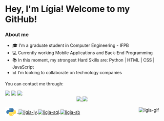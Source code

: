 # **Hey, I'm Lígia! Welcome to my GitHub!**

### **About me**

- 🎓 I'm a graduate student in Computer Engineering - IFPB
- 💻 Currently working Mobile Applications and Back-End Programming
- 📚 In this moment, my strongest Hard Skills are: Python | HTML | CSS | JavaScript
- 📊 I’m looking to collaborate on technology companies

You can contact me through:

<div> 
  <a href="https://api.whatsapp.com/send/?phone=5583986661114&text&type=phone_number&app_absent=0" target="_blank"><img src="https://img.shields.io/badge/WhatsApp-25D366?style=for-the-badge&logo=whatsapp&logoColor=white" target="_blank"></a>
  <a href = "ligiatht@gmail.com"><img src="https://img.shields.io/badge/Gmail-D14836?style=for-the-badge&logo=gmail&logoColor=white" target="_blank"></a>
  <a href="https://www.linkedin.com/in/anna-ligia-alves-nogueira/" target="_blank"><img src="https://img.shields.io/badge/-LinkedIn-%230077B5?style=for-the-badge&logo=linkedin&logoColor=white" target="_blank"></a> 
</div>

<div align="center">
  <a href="https://github.com/ligianogueira1">
  <img width="42%" src="https://github-readme-stats.vercel.app/api?username=ligianogueira1&show_icons=true&theme=dracula&include_all_commits=true&count_private=true"/>
  <img width="50%" src="https://github-readme-stats.vercel.app/api/top-langs/?username=ligianogueira1&layout=compact&langs_count=7&theme=dracula"/>
</div>
  
 <div style="display: inline_block"><br>
  <img align="center" alt="ligia-py" height="30" width="40" src="https://raw.githubusercontent.com/devicons/devicon/master/icons/python/python-original.svg">
  <img align="center" alt="ligia-jv" height="30" width="40" src="https://cdn.jsdelivr.net/gh/devicons/devicon/icons/java/java-original.svg">
  <img align="center" alt="ligia-sql" height="30" width="40" src="https://cdn.jsdelivr.net/gh/devicons/devicon/icons/mysql/mysql-original-wordmark.svg">
  <img align="center" alt="ligia-sb" height="30" width="40" src="https://cdn.jsdelivr.net/gh/devicons/devicon/icons/spring/spring-original.svg">
  <img align="right" alt="ligia-gif" height="150" src="https://media.discordapp.net/attachments/989981349777637446/1050495182451245096/07eee80b4654fe504719bc0b238e6121_1_2.gif">
</div>
